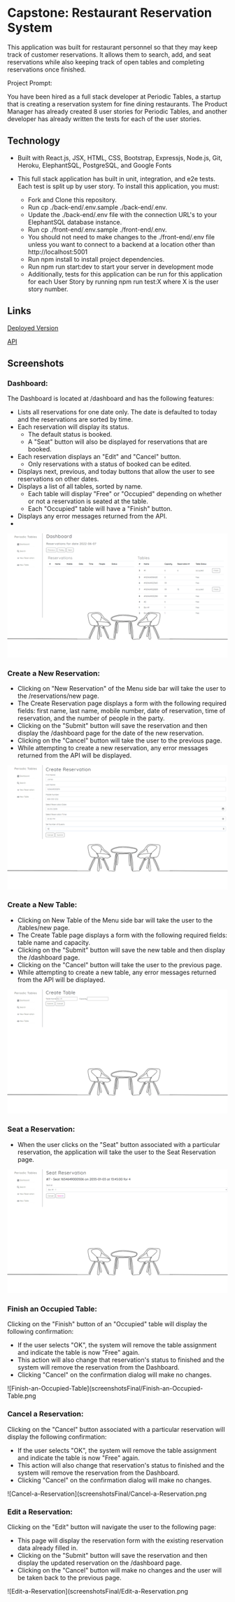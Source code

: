 # Capstone: Restaurant Reservation System
This application was built for restaurant personnel so that they may keep track of customer reservations. It allows them to search, add, and seat reservations while also keeping track of open tables and completing reservations once finished.

Project Prompt:

You have been hired as a full stack developer at Periodic Tables, a startup that is creating a reservation system for fine dining restaurants. The Product Manager has already created 8 user stories for Periodic Tables, and another developer has already written the tests for each of the user stories.


## Technology

- Built with React.js, JSX, HTML, CSS, Bootstrap, Expressjs, Node.js, Git, Heroku, ElephantSQL, PostgreSQL, and Google Fonts

- This full stack application has built in unit, integration, and e2e tests. Each test is split up by user story. To install this application, you must:

	- Fork and Clone this repository.
	- Run cp ./back-end/.env.sample ./back-end/.env.
	- Update the ./back-end/.env file with the connection URL's to your ElephantSQL database instance.
	- Run cp ./front-end/.env.sample ./front-end/.env.
	- You should not need to make changes to the ./front-end/.env file unless you want to connect to a backend at a location other than http://localhost:5001
	- Run npm install to install project dependencies.
	- Run npm run start:dev to start your server in development mode
	- Additionally, tests for this application can be run for this application for each User Story by running npm run test:X where X is the user story number.
## Links

[Deployed Version](https://res-rev-client.herokuapp.com/dashboard)

[API](https://res-rev-backend.herokuapp.com/tables)

## Screenshots 
### Dashboard:

The Dashboard is located at /dashboard and has the following features:

- Lists all reservations for one date only. The date is defaulted to today and the reservations are sorted by time.
- Each reservation will display its status.
	- The default status is booked.
	- A "Seat" button will also be displayed for reservations that are booked.
- Each reservation displays an "Edit" and "Cancel" button.
	- Only reservations with a status of booked can be edited.
- Displays next, previous, and today buttons that allow the user to see reservations on other dates.
- Displays a list of all tables, sorted by name.
	- Each table will display "Free" or "Occupied" depending on whether or not a reservation is seated at the table.
	- Each "Occupied" table will have a "Finish" button.
- Displays any error messages returned from the API.
- 
![Dashboard](screenshotsFinal/Dashboard.png)

### Create a New Reservation:

- Clicking on "New Reservation" of the Menu side bar will take the user to the /reservations/new page.
- The Create Reservation page displays a form with the following required fields: first name, last name, mobile number, date of reservation, time of reservation, and the number of people in the party.
- Clicking on the "Submit" button will save the reservation and then display the /dashboard page for the date of the new reservation.
- Clicking on the "Cancel" button will take the user to the previous page.
- While attempting to create a new reservation, any error messages returned from the API will be displayed.

![Create-a-New-Reservation](screenshotsFinal/Create-a-New-Reservation.png)

### Create a New Table:

- Clicking on New Table of the Menu side bar will take the user to the /tables/new page.
- The Create Table page displays a form with the following required fields: table name and capacity.
- Clicking on the "Submit" button will save the new table and then display the /dashboard page.
- Clicking on the "Cancel" button will take the user to the previous page.
- While attempting to create a new table, any error messages returned from the API will be displayed.

![Create-a-New-Table](screenshotsFinal/Create-a-New-Table.png)

### Seat a Reservation:

- When the user clicks on the "Seat" button associated with a particular reservation, the application will take the user to the Seat Reservation page.

![Seat-a-Reservation](screenshotsFinal/Seat-a-Reservation.png)

### Finish an Occupied Table:

Clicking on the "Finish" button of an "Occupied" table will display the following confirmation:

- If the user selects "OK", the system will remove the table assignment and indicate the table is now "Free" again.
- This action will also change that reservation's status to finished and the system will remove the reservation from the Dashboard.
- Clicking "Cancel" on the confirmation dialog will make no changes.

![Finish-an-Occupied-Table](screenshotsFinal/Finish-an-Occupied-Table.png

### Cancel a Reservation:

Clicking on the "Cancel" button associated with a particular reservation will display the following confirmation:

- If the user selects "OK", the system will remove the table assignment and indicate the table is now "Free" again.
- This action will also change that reservation's status to finished and the system will remove the reservation from the Dashboard.
- Clicking "Cancel" on the confirmation dialog will make no changes.

![Cancel-a-Reservation](screenshotsFinal/Cancel-a-Reservation.png

### Edit a Reservation:

Clicking on the "Edit" button will navigate the user to the following page:

- This page will display the reservation form with the existing reservation data already filled in.
- Clicking on the "Submit" button will save the reservation and then display the updated reservation on the /dashboard page.
- Clicking on the "Cancel" button will make no changes and the user will be taken back to the previous page.

![Edit-a-Reservation](screenshotsFinal/Edit-a-Reservation.png
